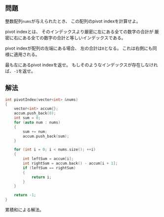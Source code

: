 ## 問題
整数配列`nums`が与えられたとき、
この配列のpivot indexを計算せよ。

pivot indexとは、
そのインデックスより厳密に左にある全ての数字の合計が
厳密に右にある全ての数字の合計と等しいインデックスである。

pivot indexが配列の左端にある場合、
左の合計は`0`となる。
これは右側にも同様に適用される。

最も左にあるpivot indexを返せ。
もしそのようなインデックスが存在しなければ、`-1`を返せ。

## 解法
```cpp
int pivotIndex(vector<int> &nums)
{
	vector<int> accum{};
	accum.push_back(0);
	int sum = 0;
	for (auto num : nums)
	{
		sum += num;
		accum.push_back(sum);
	}

	for (int i = 0; i < nums.size(); ++i)
	{
		int leftSum = accum[i];
		int rightSum = accum.back() - accum[i + 1];
		if (leftSum == rightSum)
		{
			return i;
		}
	}

	return -1;
}
```
累積和による解法。
